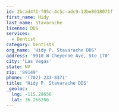 ```yaml
---
id: 2bcad4f1-f05c-4c5c-adc9-12be8018071f
first_name: Hidy
last_name: Stavarache
license: DDS
services:
  - Dentist
category: Dentists
org_name: 'Hidy P. Stavarache DDS'
address: '9910 W Cheyenne Ave, Ste 170'
city: 'Las Vegas'
state: NV
zip: '89149'
phone: '(702) 233-8371'
title: 'Hidy P. Stavarache DDS'
_geoloc:
  lng: -115.28656
  lat: 36.266266
---
```

